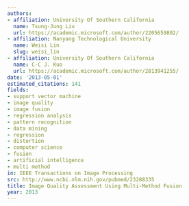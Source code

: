```yaml
---
authors:
- affiliation: University Of Southern California
  name: Tsung-Jung Liu
  url: https://academic.microsoft.com/author/2205659802/
- affiliation: Nanyang Technological University
  name: Weisi Lin
  slug: weisi_lin
- affiliation: University Of Southern California
  name: C-C J. Kuo
  url: https://academic.microsoft.com/author/2813941255/
date: '2013-05-01'
estimated_citations: 141
fields:
- support vector machine
- image quality
- image fusion
- regression analysis
- pattern recognition
- data mining
- regression
- distortion
- computer science
- fusion
- artificial intelligence
- multi method
in: IEEE Transactions on Image Processing
src: http://www.ncbi.nlm.nih.gov/pubmed/23288335
title: Image Quality Assessment Using Multi-Method Fusion
year: 2013
---
```

